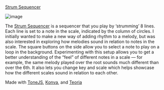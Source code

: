 [Strum Sequencer](https://strum-sequencer.netlify.app/)

![image](https://user-images.githubusercontent.com/9386882/94958471-94666280-04bd-11eb-85de-ef549dc2a50e.png)

The [Strum Sequencer](https://strum-sequencer.netlify.app/) is a sequencer that you play by ‘strumming’ 8 lines. Each line is set to a note in the scale, indicated by the column of circles. I initially wanted to make a new way of adding rhythm to a melody, but was also interested in exploring how melodies sound in relation to notes in the scale. The square buttons on the side allow you to select a note to play on a loop in the background. Experimenting with this setup allows you to get a better understanding of the “feel” of different notes in a scale — for example, the same melody played over the root sounds much different than over the 6th. It also lets you change key and scale which helps showcase how the different scales sound in relation to each other.

Made with [ToneJS](https://github.com/Tonejs/Tone.js/), [Konva](https://github.com/konvajs/konva), and [Teoria](https://github.com/saebekassebil/teoria)
